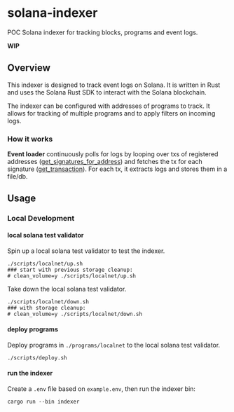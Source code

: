 # solana-indexer

POC Solana indexer for tracking blocks, programs and event logs.

**WIP**

## Overview

This indexer is designed to track event logs on Solana. It is written in Rust and uses the Solana Rust SDK to interact with the Solana blockchain.

The indexer can be configured with addresses of programs to track. It allows for tracking of multiple programs and to apply filters on incoming logs.

### How it works

**Event loader** continuously polls for logs by looping over txs of registered addresses ([get_signatures_for_address](https://solana.com/docs/rpc/http/getsignaturesforaddress)) and fetches the tx for each signature ([get_transaction](https://solana.com/docs/rpc/#gettransaction)).
For each tx, it extracts logs and stores them in a file/db.

## Usage

### Local Development

#### local solana test validator

Spin up a local solana test validator to test the indexer.

```shell
./scripts/localnet/up.sh
### start with previous storage cleanup: 
# clean_volume=y ./scripts/localnet/up.sh
```

Take down the local solana test validator.

```shell
./scripts/localnet/down.sh
### with storage cleanup: 
# clean_volume=y ./scripts/localnet/down.sh
```


#### deploy programs

Deploy programs in `./programs/localnet` to the local solana test validator.

```shell
./scripts/deploy.sh
```

#### run the indexer

Create a `.env` file based on `example.env`, then run the indexer bin:

```shell
cargo run --bin indexer
```
